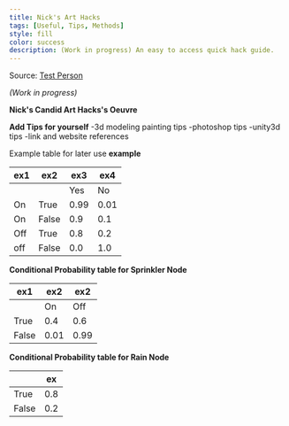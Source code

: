 ```yaml
---
title: Nick's Art Hacks
tags: [Useful, Tips, Methods]
style: fill
color: success
description: (Work in progress) An easy to access quick hack guide.
---
```


Source: [Test Person](https://google.com/)

*(Work in progress)*

**Nick's Candid Art Hacks's Oeuvre**

**Add Tips for yourself**
-3d modeling painting tips
-photoshop tips
-unity3d tips
-link and website references

Example table for later use
**example**

| ex1 | ex2  | ex3 | ex4|
|-----------|-------|----------------| ---------------|
|  |   | Yes                           | No   |
| On        | True  | 0.99                          | 0.01 |
| On        | False | 0.9                           | 0.1  |
| Off       | True  | 0.8                           | 0.2  |
| off       | False | 0.0                           | 1.0  |

**Conditional Probability table for Sprinkler Node**

| ex1    | ex2 | ex2 |
|-------|-----------|--------------------|
|   | On                            | Off  |
| True  | 0.4                           | 0.6  |
| False | 0.01                          | 0.99 |

**Conditional Probability table for Rain Node**

|    | ex |
|-------|------|
| True  | 0.8  |
| False | 0.2  |
